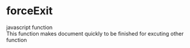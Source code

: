 forceExit
=========
javascript function   
This function makes document quickly to be finished for excuting other function